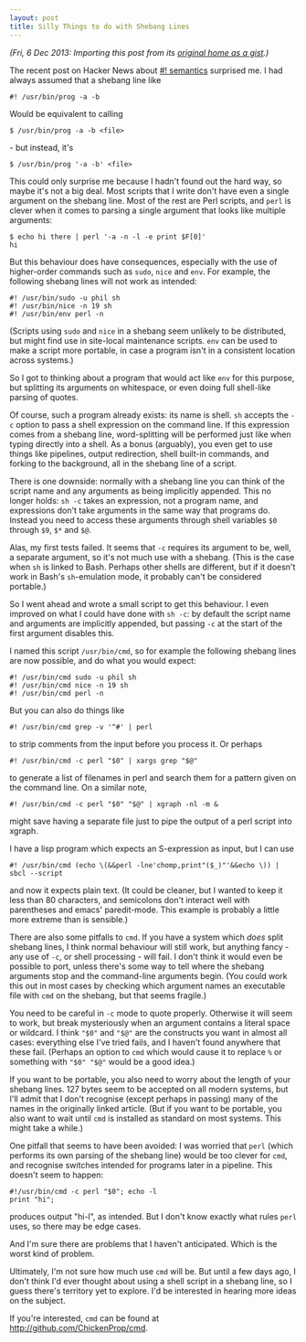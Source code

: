 ```yaml
---
layout: post
title: Silly Things to do with Shebang Lines
---
```

*(Fri, 6 Dec 2013: Importing this post from its [original home as a gist](https://gist.github.com/ChickenProp/492976).)*

The recent post on Hacker News about [#! semantics](http://news.ycombinator.com/item?id=1536776) surprised me. I had always assumed that a shebang line like

    #! /usr/bin/prog -a -b

Would be equivalent to calling

    $ /usr/bin/prog -a -b <file>

\- but instead, it's

    $ /usr/bin/prog '-a -b' <file>

This could only surprise me because I hadn't found out the hard way, so maybe it's not a big deal. Most scripts that I write don't have even a single argument on the shebang line. Most of the rest are Perl scripts, and `perl` is clever when it comes to parsing a single argument that looks like multiple arguments:

    $ echo hi there | perl '-a -n -l -e print $F[0]'
    hi

But this behaviour does have consequences, especially with the use of higher-order commands such as `sudo`, `nice` and `env`. For example, the following shebang lines will not work as intended:

    #! /usr/bin/sudo -u phil sh
    #! /usr/bin/nice -n 19 sh
    #! /usr/bin/env perl -n

(Scripts using `sudo` and `nice` in a shebang seem unlikely to be distributed, but might find use in site-local maintenance scripts. `env` can be used to make a script more portable, in case a program isn't in a consistent location across systems.)

So I got to thinking about a program that would act like `env` for this purpose, but splitting its arguments on whitespace, or even doing full shell-like parsing of quotes.

Of course, such a program already exists: its name is shell. `sh` accepts the `-c` option to pass a shell expression on the command line. If this expression comes from a shebang line, word-splitting will be performed just like when typing directly into a shell. As a bonus (arguably), you even get to use things like pipelines, output redirection, shell built-in commands, and forking to the background, all in the shebang line of a script.

There is one downside: normally with a shebang line you can think of the script name and any arguments as being implicitly appended. This no longer holds: `sh -c` takes an expression, not a program name, and expressions don't take arguments in the same way that programs do. Instead you need to access these arguments through shell variables `$0` through `$9`, `$*` and `$@`. 

Alas, my first tests failed. It seems that `-c` requires its argument to be, well, a separate argument, so it's not much use with a shebang. (This is the case when `sh` is linked to Bash. Perhaps other shells are different, but if it doesn't work in Bash's `sh`-emulation mode, it probably can't be considered portable.)

So I went ahead and wrote a small script to get this behaviour. I even improved on what I could have done with `sh -c`: by default the script name and arguments are implicitly appended, but passing `-c` at the start of the first argument disables this.

I named this script `/usr/bin/cmd`, so for example the following shebang lines are now possible, and do what you would expect:

    #! /usr/bin/cmd sudo -u phil sh
    #! /usr/bin/cmd nice -n 19 sh
    #! /usr/bin/cmd perl -n

But you can also do things like

    #! /usr/bin/cmd grep -v '^#' | perl

to strip comments from the input before you process it. Or perhaps

    #! /usr/bin/cmd -c perl "$0" | xargs grep "$@"

to generate a list of filenames in perl and search them for a pattern given on the command line. On a similar note,

    #! /usr/bin/cmd -c perl "$0" "$@" | xgraph -nl -m &

might save having a separate file just to pipe the output of a perl script into xgraph.

I have a lisp program which expects an S-expression as input, but I can use

    #! /usr/bin/cmd (echo \(&&perl -lne'chomp,print"($_)"'&&echo \)) | sbcl --script

and now it expects plain text. (It could be cleaner, but I wanted to keep it less than 80 characters, and semicolons don't interact well with parentheses and emacs' paredit-mode. This example is probably a little more extreme than is sensible.)

There are also some pitfalls to `cmd`. If you have a system which *does* split shebang lines, I think normal behaviour will still work, but anything fancy - any use of `-c`, or shell processing - will fail. I don't think it would even be possible to port, unless there's some way to tell where the shebang arguments stop and the command-line arguments begin. (You could work this out in most cases by checking which argument names an executable file with `cmd` on the shebang, but that seems fragile.)

You need to be careful in `-c` mode to quote properly. Otherwise it will seem to work, but break mysteriously when an argument contains a literal space or wildcard. I think `"$0"` and `"$@"` are the constructs you want in almost all cases: everything else I've tried fails, and I haven't found anywhere that these fail. (Perhaps an option to `cmd` which would cause it to replace `%` or something with `"$0" "$@"` would be a good idea.)

If you want to be portable, you also need to worry about the length of your shebang lines. 127 bytes seem to be accepted on all modern systems, but I'll admit that I don't recognise (except perhaps in passing) many of the names in the originally linked article. (But if you want to be portable, you also want to wait until `cmd` is installed as standard on most systems. This might take a while.)

One pitfall that seems to have been avoided: I was worried that `perl` (which performs its own parsing of the shebang line) would be too clever for `cmd`, and recognise switches intended for programs later in a pipeline. This doesn't seem to happen:

    #!/usr/bin/cmd -c perl "$0"; echo -l
    print "hi";

produces output "hi-l", as intended. But I don't know exactly what rules `perl` uses, so there may be edge cases.

And I'm sure there are problems that I haven't anticipated. Which is the worst kind of problem.

Ultimately, I'm not sure how much use `cmd` will be. But until a few days ago, I don't think I'd ever thought about using a shell script in a shebang line, so I guess there's territory yet to explore. I'd be interested in hearing more ideas on  the subject.

If you're interested, `cmd` can be found at <http://github.com/ChickenProp/cmd>.
